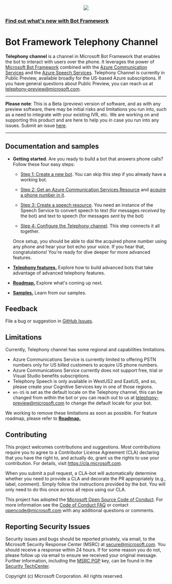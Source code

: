 <!-- ![](images/bot-framework-default.png) -->

<p align="center">
  <img src="images/bot-framework-default.png" />
</p>

### [Find out what's new with Bot Framework](https://github.com/microsoft/botframework-sdk)

# Bot Framework Telephony Channel

**Telephony channel** is a channel in Microsoft Bot Framework that enables the bot to interact with users over the phone. It leverages the power of [Microsoft Bot Framework](https://dev.botframework.com) combined with the [Azure Communication Services](https://azure.microsoft.com/en-us/services/communication-services) and the [Azure Speech Services](https://azure.microsoft.com/en-us/services/cognitive-services/speech-services). Telephony Channel is currently in Public Preview, available broadly for the US-based Azure subscriptions. If you have general questions about Public Preview, you can reach us at [telephony-preview@microsoft.com](mailto:telephony-preview@microsoft.com). 
 
 ---
__Please note__:  This is a Beta (preview) version of software, and as with any preview software, there may be initial risks and limitations you run into, such as a need to integrate with your existing IVR, etc. We are working on and supporting this product and are here to help you in case you run into any issues. Submit an issue [here](https://github.com/microsoft/botframework-telephony/issues).

---

## Documentation and samples

* **Getting started**. Are you ready to build a bot that answers phone calls? Follow these four easy steps:

  * [Step 1: Create a new bot](CreateBot.md). You can skip this step if you already have a working bot.
  * [Step 2: Get an Azure Communication Services Resource](https://docs.microsoft.com/en-us/azure/communication-services/quickstarts/create-communication-resource) and [acquire a phone number in it](https://docs.microsoft.com/en-us/azure/communication-services/quickstarts/telephony-sms/get-phone-number).

  * [Step 3: Create a speech resource](CreateSpeechResource.md). You need an instance of the Speech Service to convert speech to text (for messages _received_ by the bot) and text to speech (for messages _sent_ by the bot)
  * [Step 4: Configure the Telephony channel](EnableTelephony.md). This step connects it all together.

  Once setup, you should be able to dial the acquired phone number using any phone and hear your bot echo your voice. If you hear that, congratulations! You're ready for dive deeper for more advanced features.

* [**Telephony features.**](AdvancedFeatures.md) Explore how to build advanced bots that take advantage of advanced telephony features.
* [**Roadmap.**](roadmap.md) Explore what's coming up next.
* [**Samples.**](Samples.md) Learn from our samples.

## Feedback

File a bug or suggestion in [GitHub Issues](https://github.com/microsoft/botframework-telephony/issues).

## Limitations
Currently, Telephony channel has some regional and capabilities limitations.

* Azure Communications Service is currently limited to offering PSTN numbers only for US billed customers to acquire US phone numbers.
* Azure Communications Service currently does not support free, trial or Visual Studio benefits subscriptions.
* Telephony Speech is only available in WestUS2 and EastUS, and so, please create your Cognitive Services key in one of those regions.
* `en-US` is set as the default locale on the Telephony channel, this can be changed from within the bot or you can reach out to us at [telephony-preview@microsoft.com](mailto:telephony-preview@microsoft.com) to change the default locale for your bot.

We working to remove these limitations as soon as possible. For feature roadmap, please refer to [**Roadmap.**](roadmap.md)
## Contributing

This project welcomes contributions and suggestions.  Most contributions require you to agree to a
Contributor License Agreement (CLA) declaring that you have the right to, and actually do, grant us
the rights to use your contribution. For details, visit https://cla.microsoft.com.

When you submit a pull request, a CLA-bot will automatically determine whether you need to provide
a CLA and decorate the PR appropriately (e.g., label, comment). Simply follow the instructions
provided by the bot. You will only need to do this once across all repos using our CLA.

This project has adopted the [Microsoft Open Source Code of Conduct](https://opensource.microsoft.com/codeofconduct/).
For more information see the [Code of Conduct FAQ](https://opensource.microsoft.com/codeofconduct/faq/) or
contact [opencode@microsoft.com](mailto:opencode@microsoft.com) with any additional questions or comments.

## Reporting Security Issues

Security issues and bugs should be reported privately, via email, to the Microsoft Security Response Center (MSRC) at [secure@microsoft.com](mailto:secure@microsoft.com). You should receive a response within 24 hours. If for some reason you do not, please follow up via email to ensure we received your original message. Further information, including the [MSRC PGP](https://technet.microsoft.com/en-us/security/dn606155) key, can be found in the [Security TechCenter](https://technet.microsoft.com/en-us/security/default).

Copyright (c) Microsoft Corporation. All rights reserved.
